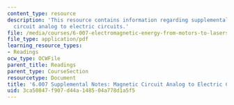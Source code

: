 ```yaml
---
content_type: resource
description: 'This resource contains information regarding supplemental notes: magnetic
  circuit analog to electric circuits.'
file: /media/courses/6-007-electromagnetic-energy-from-motors-to-lasers-spring-2011/3ca50847f907d44a148504a778d1a5f5_MIT6_007S11_circuits.pdf
file_type: application/pdf
learning_resource_types:
- Readings
ocw_type: OCWFile
parent_title: Readings
parent_type: CourseSection
resourcetype: Document
title: '6.007 Supplemental Notes: Magnetic Circuit Analog to Electric Circuits'
uid: 3ca50847-f907-d44a-1485-04a778d1a5f5
---
```


